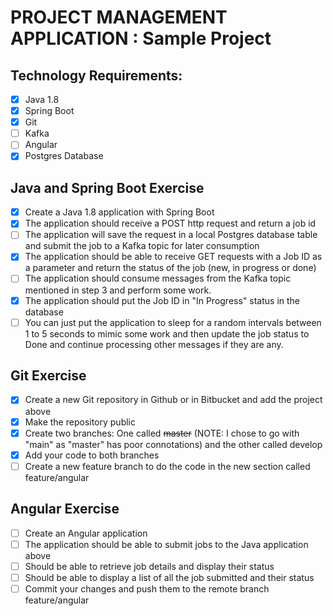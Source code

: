 # PROJECT MANAGEMENT APPLICATION : Sample Project

## Technology Requirements:
- [X] Java 1.8
- [X] Spring Boot 
- [X] Git 
- [ ] Kafka 
- [ ] Angular 
- [X] Postgres Database

## Java and Spring Boot Exercise
- [X] Create a Java 1.8 application with Spring Boot
- [X] The application should receive a POST http request and return a job id
- [ ] The application will save the request in a local Postgres database table and submit the job to a Kafka topic for later consumption
- [x] The application should be able to receive GET requests with a Job ID as a parameter and return the status of the job (new, in progress or done)
- [ ] The application should consume messages from the Kafka topic mentioned in step 3 and perform some work. 
- [x] The application should put the Job ID in "In Progress" status in the database
- [ ] You can just put the application to sleep for a random intervals between 1 to 5 seconds to mimic some work and then update the job status to Done and continue processing other messages if they are any.

## Git Exercise
- [X] Create a new Git repository in Github or in Bitbucket and add the project above
- [X] Make the repository public
- [X] Create two branches: One called ~~master~~ (NOTE: I chose to go with "main" as "master" has poor connotations) and the other called develop
- [X] Add your code to both branches
- [ ] Create a new feature branch to do the code in the new section called feature/angular

## Angular Exercise
- [ ] Create an Angular application
- [ ] The application should be able to submit jobs to the Java application above
- [ ] Should be able to retrieve job details and display their status
- [ ] Should be able to display a list of all the job submitted and their status
- [ ] Commit your changes and push them to the remote branch feature/angular